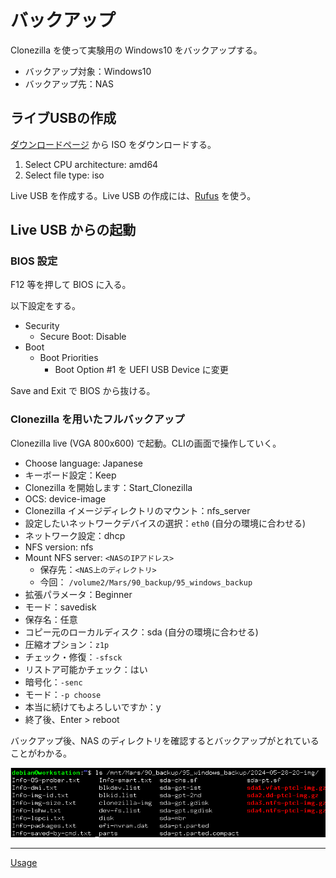 # バックアップ
Clonezilla を使って実験用の Windows10 をバックアップする。

- バックアップ対象：Windows10
- バックアップ先：NAS

## ライブUSBの作成
[ダウンロードページ](https://clonezilla.org/downloads/download.php?branch=stable) から ISO をダウンロードする。

1. Select CPU architecture: amd64
2. Select file type: iso

Live USB を作成する。Live USB の作成には、[Rufus](https://forest.watch.impress.co.jp/library/software/rufus/) を使う。

## Live USB からの起動
### BIOS 設定
F12 等を押して BIOS に入る。

以下設定をする。

- Security
  - Secure Boot: Disable
- Boot
  - Boot Priorities
    - Boot Option #1 を UEFI USB Device に変更

Save and Exit で BIOS から抜ける。

### Clonezilla を用いたフルバックアップ
Clonezilla live (VGA 800x600) で起動。CLIの画面で操作していく。

- Choose language: Japanese
- キーボード設定：Keep
- Clonezilla を開始します：Start_Clonezilla
- OCS: device-image
- Clonezilla イメージディレクトリのマウント：nfs_server
- 設定したいネットワークデバイスの選択：`eth0` (自分の環境に合わせる)
- ネットワーク設定：dhcp
- NFS version: nfs
- Mount NFS server: `<NASのIPアドレス>`
  - 保存先：`<NAS上のディレクトリ>`
  - 今回： `/volume2/Mars/90_backup/95_windows_backup`
- 拡張パラメータ：Beginner
- モード：savedisk
- 保存名：任意
- コピー元のローカルディスク：sda (自分の環境に合わせる)
- 圧縮オプション：`z1p`
- チェック・修復：`-sfsck`
- リストア可能かチェック：はい
- 暗号化：`-senc`
- モード：`-p choose`
- 本当に続けてもよろしいですか：y
- 終了後、Enter > reboot

バックアップ後、NAS のディレクトリを確認するとバックアップがとれていることがわかる。

![](fig/01_result.png)



---

[Usage](../README.md)
